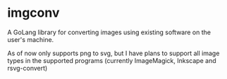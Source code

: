 # imgconv
A GoLang library for converting images using existing software on the user's machine.

As of now only supports png to svg, but I have plans to support all image types in the supported programs (currently ImageMagick, Inkscape and rsvg-convert)
